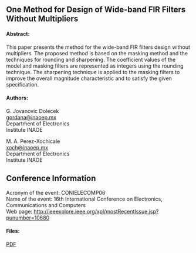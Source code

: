 One Method for Design of Wide-band FIR Filters Without Multipliers
----------------------
#### Abstract:
This paper presents the method for the wide-band
FIR filters design without multipliers. The proposed
method is based on the masking method and the
techniques for rounding and sharpening. The
coefficient values of the model and masking filters are
represented as integers using the rounding technique.
The sharpening technique is applied to the masking
filters to improve the overall magnitude characteristic
and to satisfy the given specification.

#### Authors:
G. Jovanovic Dolecek  
gordana@inaoep.mx  
Department of Electronics  
Institute INAOE    

M. A. Perez-Xochicale    
xoch@inaoep.mx  
Department of Electronics   
Institute INAOE


Conference Information
----------------------
Acronym of the event:	CONIELECOMP06  
Name of the event:	16th International Conference on Electronics, Communications and Computers   
Web page:	http://ieeexplore.ieee.org/xpl/mostRecentIssue.jsp?punumber=10680


#### Files:
[PDF](https://github.com)

